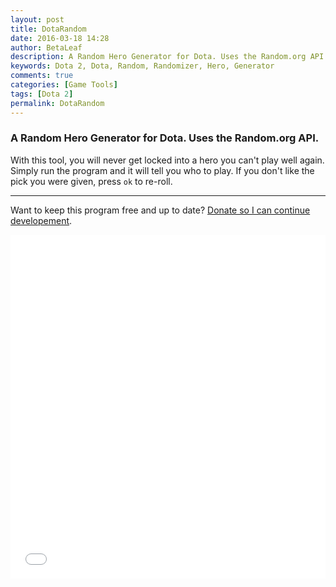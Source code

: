 ```yaml
---
layout: post
title: DotaRandom
date: 2016-03-18 14:28
author: BetaLeaf
description: A Random Hero Generator for Dota. Uses the Random.org API.
keywords: Dota 2, Dota, Random, Randomizer, Hero, Generator
comments: true
categories: [Game Tools]
tags: [Dota 2]
permalink: DotaRandom
---
```

### A Random Hero Generator for Dota. Uses the Random.org API.  

With this tool, you will never get locked into a hero you can't play well again. Simply run the program and it will tell you who to play. If you don't like the pick you were given, press ```ok``` to re-roll.  

---  

Want to keep this program free and up to date? [Donate so I can continue developement](https://shop.betaleaf.net/item/donate).  

<iframe src="{{ site.url }}/stats.html?username=BetaLeaf&repository=DotaRandom" width="100%" height="550px" frameborder="0"></iframe>  


